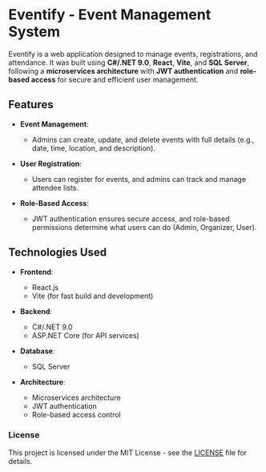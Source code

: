 # Eventify - Event Management System

Eventify is a web application designed to manage events, registrations, and attendance. It was built using **C#/.NET 9.0**, **React**, **Vite**, and **SQL Server**, following a **microservices architecture** with **JWT authentication** and **role-based access** for secure and efficient user management.

## Features

- **Event Management**:  
  - Admins can create, update, and delete events with full details (e.g., date, time, location, and description).

- **User Registration**:  
  - Users can register for events, and admins can track and manage attendee lists.


- **Role-Based Access**:  
  - JWT authentication ensures secure access, and role-based permissions determine what users can do (Admin, Organizer, User).

## Technologies Used

- **Frontend**:  
  - React.js
  - Vite (for fast build and development)

- **Backend**:  
  - C#/.NET 9.0
  - ASP.NET Core (for API services)

- **Database**:  
  - SQL Server

- **Architecture**:  
  - Microservices architecture
  - JWT authentication
  - Role-based access control

### License

This project is licensed under the MIT License - see the [LICENSE](LICENSE) file for details.
